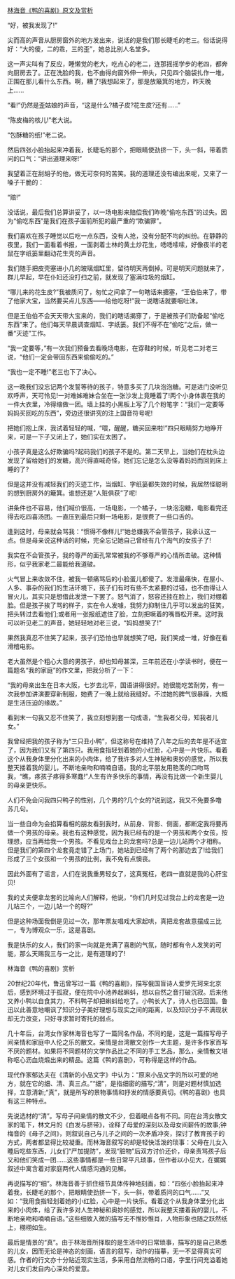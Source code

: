 [林海音《鸭的喜剧》原文及赏析](https://www.vrrw.net/wx/8774.html)

“好，被我发现了!”

尖而高的声音从厨房窗外的地方发出来，说话的是我们那长睫毛的老三。俗话说得好：“大的傻，二的乖，三的歪”，她总比别人名堂多。

这一声尖叫有了反应，睡懒觉的老大，吃点心的老二，连那摇摇学步的老四，都奔向厨房去了。正在洗脸的我，也不由得向窗外伸一伸头，只见四个脑袋扎作一堆，正围在那儿看什么东西。啊，糟了!我想起来了，那是放簸箕的地方，昨天晚上……

“看!”仍然是歪姑娘的声音，“这是什么?橘子皮?花生皮?还有……”

“陈皮梅的核儿!”老大说。

“包酥糖的纸!”老二说。

然后四张小脸抬起来冲着我，长睫毛的那个，把眼睛使劲挤一下，头一斜，带着质问的口气：“讲出道理来呀!”



我望着正在刮胡子的他，做无可奈何的苦笑。我的道理还没有编出来呢，又来了一嗓子干脆的：

“赔!”

没话说，最后我们总算讲妥了，以一场电影来赔偿我们昨晚“偷吃东西”的过失。因为“偷吃东西”是我们在孩子面前所犯的最严重的“欺骗罪”。

我们喜欢在孩子睡觉以后吃一点东西，没有人抢，没有分配不均的纠纷。在静静的夜里，我们一面看着书报，一面剥着士林的黄土炒花生，㗭㗭嗦嗦，好像夜半的老鼠在字纸篓里翻动花生壳的声音。

我们随手把皮壳塞进小几的玻璃烟缸里，留待明天再倒掉。可是明天问题就来了，群儿早起，早在仆妇还没打扫之前，就发现了塞满垃圾的烟缸。

“哪儿来的花生皮?”我被质问了，匆忙之间拿了一句瞎话来搪塞，“王伯伯来了，带了他家大宝，当然要买点儿东西——给他吃呀!”我一说瞎话就要咽吐沫。

但是王伯伯不会天天带大宝来的，我们的瞎话揭穿了，于是被孩子们防备起“偷吃东西”来了。他们每天早晨调查烟缸、字纸篓。我们不得不在“偷吃”之后，做一番“灭迹”工作。

“我一定要等，”有一次我们预备去看晚场电影，在穿鞋的时候，听见老二对老三说，“他们一定会带回东西来偷偷吃的。”

“我也一定不睡!”老三也下了决心。

这一晚我们没忘记两个发誓等待的孩子，特意多买了几块泡泡糖。可是进门没听见欢呼声，天可怜见!一对难姊难妹合坐在一张沙发上竟睡着了!两个小身体裹在我的一件大衣里，冷得缩做一团。墙上挂的小黑板上写了几个粉笔字：“我们一定要等妈妈买回吃的东西”，旁边还很讲究的注上国音符号呢!

把她们抱上床，我试着轻轻的喊，“喂，醒醒，糖买回来啦!”四只眼睛努力地睁开来，可是一下子又闭上了，她们实在太困了。

小孩子真是这么好欺骗吗?起码我们的孩子不是的。第二天早上，当她们在枕头边发现了留给她们的发糖，高兴得直喊奇怪，她们忘记是怎么没等着妈妈而回到床上睡的了?

但是这并没有减轻我们的灭迹工作，当烟缸、字纸篓都失效的时候，我居然怪聪明的想到厨房外的簸箕。谁想还是“人赃俱获”了呢!

讲条件也不容易，他们喊价很高，一场电影，一个橘子，一块泡泡糖，电影看完还得去吃四喜汤团。一直压到最后只剩一场电影，是很费了一些口舌的。

逢到这时，母亲就会骂我：“惯得不像样儿!”她总嫌我不会管孩子，我承认这一点。但是母亲说这种话的时候，完全忘记她自己曾经有几个淘气的女孩子了!

我实在不会管孩子，我的尊严的面孔常常被我的不够尊严的心情所击破。这种情形，似乎我家老二最能给我道破。

火气冒上来收敛不住，被我一顿痛骂后的小脸蛋儿都傻了。发泄最痛快，在屋小、人多、事杂的我们的生活环境下，孩子们有时有些不太紧要的过错，也不由得让人冒火儿，其实只是想借此发泄一下罢了。怒气消了，怒容还挂在脸上，我们对绷着脸。但是孩子挨了骂的样子，实在令人发噱，我努力抑制住几乎可以发出的狂笑，把头转过去看他们;或者用一张报纸遮住了脸，立刻把噘着的嘴唇松开来。这时我可以听见老二的声音，她轻轻地对老三说，“妈妈想笑了!”

果然我真忍不住笑了起来，孩子们恐怕也早就想笑了吧，我们笑成一堆，好像在看滑稽电影。

老大虽然是个粗心大意的男孩子，却也知母甚深，三年前还在小学读书时，便在一篇题名“我的家庭”的作文里，把我分析了一下：

“我的母亲出生在日本大阪，七岁去北平，国语讲得很好。她很能吃苦耐劳，有一次我参加讲演要穿新制服，她费了一晚上就给我缝好。不过她的脾气很暴躁，大概是生活压迫的缘故。”

看到末一句我又忍不住笑了，我立刻想到套一句成语，“生我者父母，知我者儿女。”

我曾经把我的孩子称为“三只丑小鸭”，但这称号在维持了八年之后的去年是不适宜了，因为我们又有了第四只。我用食指轻划着她的小红脸，心中是一片快乐。看着这个从我身体里分化出来的小肉体，给了我许多对人生神秘和奥妙的感觉，所以我整天搂着我的婴儿，不断地亲吻和喃喃自语。我的北平朋友用艳羡的口吻骂我，“瞧，疼孩子疼得多寒蠢!”人生有许多快乐的事情，再没有比做一个新生婴儿的母亲更快乐。

人们不免会问我四只鸭子的性别，几个男的?几个女的?说到这，我又不免要多噜苏几句。

当一些自命为会掐算看相的朋友看到我时，从前身、背影、侧面，都断定我将要再做一个男孩的母亲。我也有这种感觉，因为我已经有的是一个男孩和两个女孩，按理想，应当再给我一个男孩。不看见戏台上的龙套吗?总是一边儿站两个才相称。但是我们的第四个龙套竟走错了上场门，她站到已经有了两个的那边去了!给我们形成了三个女孩和一个男孩的比例，我不免有点懊丧。

因此外面有了谣言，人们在说我重男轻女了，这真冤枉，老四一直就是我的心肝宝贝!

我的丈夫便拿龙套的比喻向人们解释，他说，“你们几时见过我台上的龙套是一边儿站三个，一边儿站一个的呀?”

但是这种场面我倒是见过一次，那年票友唱戏大家起哄，真把龙套故意摆成三比一，专为博观众一乐，这是喜剧。

我是快乐的女人，我们的家一向就是充满了喜剧的气氛，随时都有令人发笑的可能，那么天赐我三与一之比，是有道理的了!

林海音《鸭的喜剧》赏析

20世纪20年代，鲁迅曾写过一篇《鸭的喜剧》，描写俄国盲诗人爱罗先珂来北京后，感到环境过于孤寂，便在院中小池养起蝌蚪，想以自然之音打破沉寂。后来他又养小鸭以自食其力，不料鸭子却把蝌蚪给吃了。小鸭长大了，诗人也已回国。鲁迅以此善意地嘲讽了知识分子美好理想与现实之间的距离，以及知识分子不满现状却无力改变，只好寻求暂时寄托的弱点。

几十年后，台湾女作家林海音也写了一篇同名作品，不同的是，这是一篇描写母子间亲情和家庭中人伦之乐的散文。亲情是台湾散文创作一大主题，是许多作家百写不厌的题材。如果将不同题材的文学作品比之不同的手工艺品，那么，亲情散文堪称呕心沥血烧煅出来的精品。这篇《鸭的喜剧》，可称得是这样的作品。

现代作家郁达夫在《清新的小品文字》中认为：“原来小品文字的所以可爱的地方，就在它的细、清、真三点。”“细”，是指细密的描写;“清”，则是对题材慎加选择，立意清新;“真”，就是所写的景物事情和抒发的情感要真切。《鸭的喜剧》也具有这三种特点。

先说选材的“清”。写母子间亲情的散文不少，但着眼点各有不同。同在台湾女散文家的笔下，林文月的《白发与脐带》，诠释了母爱的深刻以及母女间薪传的故事;钟梅音的《母子之间》，则叙说自己与儿子之间的一次矛盾冲突，探讨了教育孩子的方式，两者都显得比较凝重。而林海音叙写的却是轻快活泼的琐事：父母在儿女入睡后吃些东西，儿女们“严加提防”，发现“脏物”后双方讨价还价，母亲责骂孩子后又和他们笑成一团……这些事情都是一些日常平凡琐事，但作者以小见大，在娓娓叙述中寓含着对家庭两代人情感沟通的见解。

再说描写的“细”。林海音善于抓住细节具体传神地刻画，如：“四张小脸抬起来冲着我，长睫毛的那个，把眼睛使劲挤一下，头一斜，带着质问的口气……”又如：“我用食指轻划着她的小红脸，心中是一片快乐。看着这个从我身体里分化出来的小肉体，给了我许多对人生神秘和奥妙的感觉，所以我整天搂着我的婴儿，不断地亲吻和喃喃自语。”这些细致入微的描写无不惟妙惟肖，人物形象也随之跃然纸上，栩栩如生。

最后是情景的“真”。由于林海音所择取的是生活中的日常琐事，描写的是自己熟悉的儿女，因而无论是神态的刻画，语言的叙写，动作的描摹，无一不显得真实可感。作者的行文亦十分贴近现实生活，多采用自然流畅的口语，字里行间充溢着她对儿女们发自内心深处的爱意。


